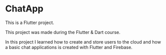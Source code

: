 # ChatApp

This is a Flutter project.

This project was made during the Flutter & Dart course.

In this project I learned how to create and store users to the cloud and how a basic chat applications is created with Flutter and Firebase.

